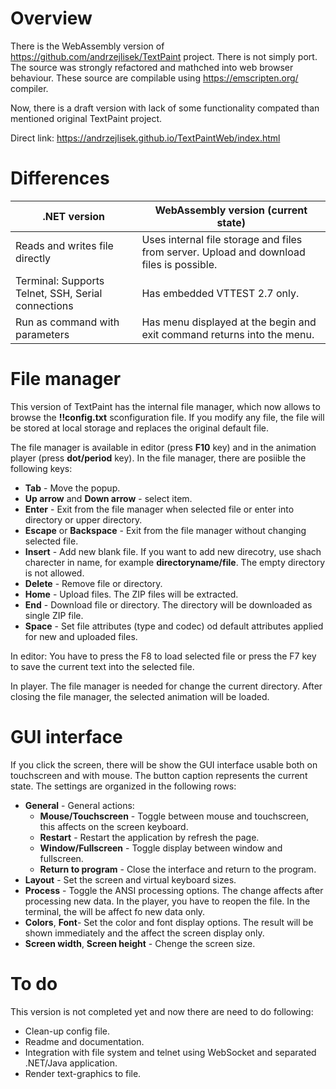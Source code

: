 # Overview

There is the WebAssembly version of [https://github\.com/andrzejlisek/TextPaint](https://github.com/andrzejlisek/TextPaint "https://github.com/andrzejlisek/TextPaint") project\. There is not simply port\. The source was strongly refactored and mathched into web browser behaviour\. These source are compilable using [https://emscripten\.org/](https://emscripten.org/ "https://emscripten.org/") compiler\.

Now, there is a draft version with lack of some functionality compated than mentioned original TextPaint project\.

Direct link: [https://andrzejlisek\.github\.io/TextPaintWeb/index\.html](https://andrzejlisek.github.io/TextPaintWeb/index.html "https://andrzejlisek.github.io/TextPaintWeb/index.html") 

# Differences

| \.NET version | WebAssembly version \(current state\) |
| --- | --- |
| Reads and writes file directly | Uses internal file storage and files from server\. Upload and download files is possible\. |
| Terminal: Supports Telnet, SSH, Serial connections | Has embedded VTTEST 2\.7 only\. |
| Run as command with parameters | Has menu displayed at the begin and exit command returns into the menu\. |

# File manager

This version of TextPaint has the internal file manager, which now allows to browse the **\!\!config\.txt** sconfiguration file\. If you modify any file, the file will be stored at local storage and replaces the original default file\.

The file manager is available in editor \(press **F10** key\) and in the animation player \(press **dot/period** key\)\. In the file manager, there are posiible the following keys:


* **Tab** \- Move the popup\.
* **Up arrow** and **Down arrow** \- select item\.
* **Enter** \- Exit from the file manager when selected file or enter into directory or upper directory\.
* **Escape** or **Backspace** \- Exit from the file manager without changing selected file\.
* **Insert** \- Add new blank file\. If you want to add new direcotry, use shach charecter in name, for example **directoryname/file**\. The empty directory is not allowed\.
* **Delete** \- Remove file or directory\.
* **Home** \- Upload files\. The ZIP files will be extracted\.
* **End** \- Download file or directory\. The directory will be downloaded as single ZIP file\.
* **Space** \- Set file attributes \(type and codec\) od default attributes applied for new and uploaded files\.

In editor: You have to press the F8 to load selected file or press the F7 key to save the current text into the selected file\.

In player\. The file manager is needed for change the current directory\. After closing the file manager, the selected animation will be loaded\.

# GUI interface

If you click the screen, there will be show the GUI interface usable both on touchscreen and with mouse\. The button caption represents the current state\. The settings are organized in the following rows:


* **General** \- General actions:
  * **Mouse/Touchscreen** \- Toggle between mouse and touchscreen, this affects on the screen keyboard\.
  * **Restart** \- Restart the application by refresh the page\.
  * **Window/Fullscreen** \- Toggle display between window and fullscreen\.
  * **Return to program** \- Close the interface and return to the program\.
* **Layout** \- Set the screen and virtual keyboard sizes\.
* **Process** \- Toggle the ANSI processing options\. The change affects after processing new data\. In the player, you have to reopen the file\. In the terminal, the will be affect fo new data only\.
* **Colors**, **Font**\- Set the color and font display options\. The result will be shown immediately and the affect the screen display only\.
* **Screen width**, **Screen height** \- Chenge the screen size\.

# To do

This version is not completed yet and now there are need to do following:


* Clean\-up config file\.
* Readme and documentation\.
* Integration with file system and telnet using WebSocket and separated \.NET/Java application\.
* Render text\-graphics to file\.




